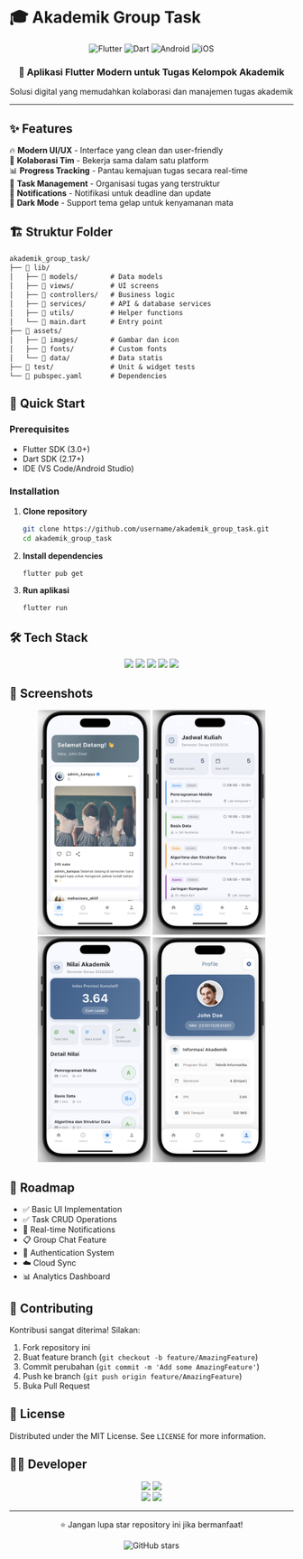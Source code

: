 # 🎓 Akademik Group Task

<div align="center">
  <img src="https://img.shields.io/badge/Flutter-02569B?style=for-the-badge&logo=flutter&logoColor=white" alt="Flutter"/>
  <img src="https://img.shields.io/badge/Dart-0175C2?style=for-the-badge&logo=dart&logoColor=white" alt="Dart"/>
  <img src="https://img.shields.io/badge/Android-3DDC84?style=for-the-badge&logo=android&logoColor=white" alt="Android"/>
  <img src="https://img.shields.io/badge/iOS-000000?style=for-the-badge&logo=ios&logoColor=white" alt="iOS"/>
</div>

<div align="center">
  <h3>📱 Aplikasi Flutter Modern untuk Tugas Kelompok Akademik</h3>
  <p>Solusi digital yang memudahkan kolaborasi dan manajemen tugas akademik</p>
</div>

---

## ✨ Features

🔥 **Modern UI/UX** - Interface yang clean dan user-friendly  
👥 **Kolaborasi Tim** - Bekerja sama dalam satu platform  
📊 **Progress Tracking** - Pantau kemajuan tugas secara real-time  
📝 **Task Management** - Organisasi tugas yang terstruktur  
🔔 **Notifications** - Notifikasi untuk deadline dan update  
🌙 **Dark Mode** - Support tema gelap untuk kenyamanan mata

## 🏗️ Struktur Folder

```
akademik_group_task/
├── 📁 lib/
│   ├── 📁 models/        # Data models
│   ├── 📁 views/         # UI screens
│   ├── 📁 controllers/   # Business logic
│   ├── 📁 services/      # API & database services
│   ├── 📁 utils/         # Helper functions
│   └── 📄 main.dart      # Entry point
├── 📁 assets/
│   ├── 📁 images/        # Gambar dan icon
│   ├── 📁 fonts/         # Custom fonts
│   └── 📁 data/          # Data statis
├── 📁 test/              # Unit & widget tests
└── 📄 pubspec.yaml       # Dependencies
```

## 🚀 Quick Start

### Prerequisites

- Flutter SDK (3.0+)
- Dart SDK (2.17+)
- IDE (VS Code/Android Studio)

### Installation

1. **Clone repository**

   ```bash
   git clone https://github.com/username/akademik_group_task.git
   cd akademik_group_task
   ```

2. **Install dependencies**

   ```bash
   flutter pub get
   ```

3. **Run aplikasi**
   ```bash
   flutter run
   ```

## 🛠️ Tech Stack

<div align="center">
  <img src="https://img.shields.io/badge/Framework-Flutter-blue?style=flat-square&logo=flutter"/>
  <img src="https://img.shields.io/badge/Language-Dart-blue?style=flat-square&logo=dart"/>
  <img src="https://img.shields.io/badge/State_Management-Provider-green?style=flat-square"/>
  <img src="https://img.shields.io/badge/Database-SQLite-orange?style=flat-square&logo=sqlite"/>
  <img src="https://img.shields.io/badge/HTTP-Dio-red?style=flat-square"/>
</div>

## 📱 Screenshots

<div align="center">
  <img src="assets/screenshots/home.png" width="200" alt="Home Screen"/>
  <img src="assets/screenshots/jadwal.png" width="200" alt="Jadwal Screen"/>
  <img src="assets/screenshots/nilai.png" width="200" alt="Nilai Screen"/>
  <img src="assets/screenshots/profile.png" width="200" alt="Profile Screen"/>
</div>

## 🎯 Roadmap

- ✅ Basic UI Implementation
- ✅ Task CRUD Operations
- 🔄 Real-time Notifications
- 📋 Group Chat Feature
- 🔐 Authentication System
- ☁️ Cloud Sync
- 📊 Analytics Dashboard

## 🤝 Contributing

Kontribusi sangat diterima! Silakan:

1. Fork repository ini
2. Buat feature branch (`git checkout -b feature/AmazingFeature`)
3. Commit perubahan (`git commit -m 'Add some AmazingFeature'`)
4. Push ke branch (`git push origin feature/AmazingFeature`)
5. Buka Pull Request

## 📄 License

Distributed under the MIT License. See `LICENSE` for more information.

## 👨‍💻 Developer

<div align="center">
  <img src="https://img.shields.io/badge/Developer-Zaki_Mushthafa_Billah-blue?style=for-the-badge"/>
  <img src="https://img.shields.io/badge/Developer-Firjatulla_Sukma-blue?style=for-the-badge"/>
  <br/>
  <img src="https://img.shields.io/badge/Student_ID-230041-green?style=flat-square"/>
  <img src="https://img.shields.io/badge/Class-IF1_B-orange?style=flat-square"/>
</div>

---

<div align="center">
  <p>⭐ Jangan lupa star repository ini jika bermanfaat!</p>
  <img src="https://img.shields.io/github/stars/mikumimiestu/akademik_group_task?style=social" alt="GitHub stars"/>
</div>
